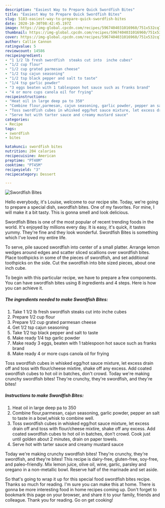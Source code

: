```yaml
---
description: "Easiest Way to Prepare Quick Swordfish Bites"
title: "Easiest Way to Prepare Quick Swordfish Bites"
slug: 5183-easiest-way-to-prepare-quick-swordfish-bites
date: 2020-10-30T08:42:45.197Z
image: https://img-global.cpcdn.com/recipes/5967404031016960/751x532cq70/swordfish-bites-recipe-main-photo.jpg
thumbnail: https://img-global.cpcdn.com/recipes/5967404031016960/751x532cq70/swordfish-bites-recipe-main-photo.jpg
cover: https://img-global.cpcdn.com/recipes/5967404031016960/751x532cq70/swordfish-bites-recipe-main-photo.jpg
author: Callie Cannon
ratingvalue: 5
reviewcount: 14586
recipeingredient:
- "1 1/2 lb fresh swordfish  steaks cut into  inche cubes"
- "1/2 cup flour"
- "1/2 cup grated parmesan cheese"
- "1/2 tsp cajun seasoning"
- "1/2 tsp black pepper and salt to taste"
- "1/4 tsp garlic powder"
- "3 eggs beaten with 1 tablespoon hot sauce such as franks brand"
- "4 or more cups canola oil for frying"
recipeinstructions:
- "Heat oil in large deep pa to 350"
- "Combine flour,parmesan, cajun seasoning, garlic powder, pepper an salt to taste in a bowl,whisk to combine well."
- "Toss swordfish cubes in whisked egg/hot sauce mixture, let excess drain off and toss with flour/cheese mixtire, shake off any excess. Add coated swordfish cubes to hot oil in batches, don&#39;t crowd. Cook just until golden about 2 minutes, drain on paper towels."
- "Serve hot with tarter sauce and creamy mustard sauce"
categories:
- Recipe
tags:
- swordfish
- bites

katakunci: swordfish bites 
nutrition: 204 calories
recipecuisine: American
preptime: "PT40M"
cooktime: "PT45M"
recipeyield: "3"
recipecategory: Dessert

---
```



![Swordfish Bites](https://img-global.cpcdn.com/recipes/5967404031016960/751x532cq70/swordfish-bites-recipe-main-photo.jpg)

Hello everybody, it's Louise, welcome to our recipe site. Today, we're going to prepare a special dish, swordfish bites. One of my favorites. For mine, I will make it a bit tasty. This is gonna smell and look delicious.

Swordfish Bites is one of the most popular of recent trending foods in the world. It's enjoyed by millions every day. It is easy, it's quick, it tastes yummy. They're fine and they look wonderful. Swordfish Bites is something which I've loved my entire life.

To serve, pile sauced swordfish into center of a small platter. Arrange lemon wedges around edges and scatter sliced scallions over swordfish bites. Place toothpicks in some of the pieces of swordfish, and set additional toothpicks on the side. Cut the swordfish into bite sized pieces, about one inch cube.


To begin with this particular recipe, we have to prepare a few components. You can have swordfish bites using 8 ingredients and 4 steps. Here is how you can achieve it.

<!--inarticleads1-->

##### The ingredients needed to make Swordfish Bites:

1. Take 1 1/2 lb fresh swordfish  steaks cut into  inche cubes
1. Prepare 1/2 cup flour
1. Prepare 1/2 cup grated parmesan cheese
1. Get 1/2 tsp cajun seasoning
1. Take 1/2 tsp black pepper and salt to taste
1. Make ready 1/4 tsp garlic powder
1. Make ready 3 eggs, beaten with 1 tablespoon hot sauce such as franks brand
1. Make ready 4 or more cups canola oil for frying


Toss swordfish cubes in whisked egg/hot sauce mixture, let excess drain off and toss with flour/cheese mixtire, shake off any excess. Add coated swordfish cubes to hot oil in batches, don&#39;t crowd. Today we&#39;re making crunchy swordfish bites! They&#39;re crunchy, they&#39;re swordfish, and they&#39;re bites! 

<!--inarticleads2-->

##### Instructions to make Swordfish Bites:

1. Heat oil in large deep pa to 350
1. Combine flour,parmesan, cajun seasoning, garlic powder, pepper an salt to taste in a bowl,whisk to combine well.
1. Toss swordfish cubes in whisked egg/hot sauce mixture, let excess drain off and toss with flour/cheese mixtire, shake off any excess. Add coated swordfish cubes to hot oil in batches, don&#39;t crowd. Cook just until golden about 2 minutes, drain on paper towels.
1. Serve hot with tarter sauce and creamy mustard sauce


Today we&#39;re making crunchy swordfish bites! They&#39;re crunchy, they&#39;re swordfish, and they&#39;re bites! This recipe is dairy-free, gluten-free, soy-free, and paleo-friendly. Mix lemon juice, olive oil, wine, garlic, parsley and oregano in a non-metallic bowl. Reserve half of the marinade and set aside. 

So that's going to wrap it up for this special food swordfish bites recipe. Thanks so much for reading. I'm sure you can make this at home. There is gonna be more interesting food in home recipes coming up. Don't forget to bookmark this page on your browser, and share it to your family, friends and colleague. Thank you for reading. Go on get cooking!

